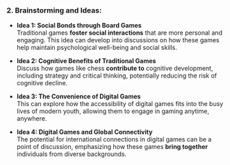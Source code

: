 ### 2. Brainstorming and Ideas:

- **Idea 1: Social Bonds through Board Games**  
  Traditional games **foster social interactions** that are more personal and engaging. This idea can develop into discussions on how these games help maintain psychological well-being and social skills.

- **Idea 2: Cognitive Benefits of Traditional Games**  
  Discuss how games like chess **contribute to** cognitive development, including strategy and critical thinking, potentially reducing the risk of cognitive decline.

- **Idea 3: The Convenience of Digital Games**  
  This can explore how the accessibility of digital games fits into the busy lives of modern youth, allowing them to engage in gaming anytime, anywhere.

- **Idea 4: Digital Games and Global Connectivity**  
  The potential for international connections in digital games can be a point of discussion, emphasizing how these games **bring together** individuals from diverse backgrounds.